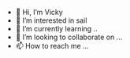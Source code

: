- 👋 Hi, I’m Vicky
- 👀 I’m interested in sail
- 🌱 I’m currently learning ..
- 💞️ I’m looking to collaborate on ...
- 📫 How to reach me ...

<!---
vicky66s/vicky66s is a ✨ special ✨ repository because its `README.md` (this file) appears on your GitHub profile.
You can click the Preview link to take a look at your changes.
--->
